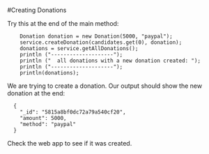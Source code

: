 #Creating Donations


Try this at the end of the main method:

~~~
    Donation donation = new Donation(5000, "paypal");
    service.createDonation(candidates.get(0), donation);
    donations = service.getAllDonations();
    println ("--------------------");
    println ("  all donations with a new donation created: ");
    println ("--------------------");
    println(donations);
~~~

We are trying to create a donation. Our output should show the new donation at the end:

~~~
  {
    "_id": "5815a8bf0dc72a79a540cf20",
    "amount": 5000,
    "method": "paypal"
  }
~~~

Check the web app to see if it was created.
